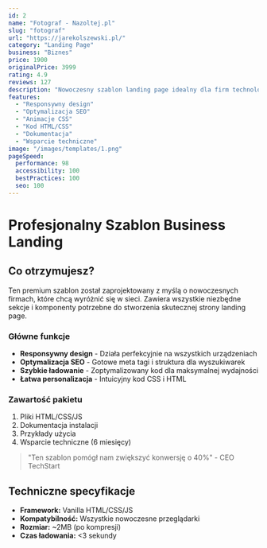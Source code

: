 ```yaml
---
id: 2
name: "Fotograf - Nazoltej.pl"
slug: "fotograf"
url: "https://jarekolszewski.pl/"
category: "Landing Page"
business: "Biznes"
price: 1900
originalPrice: 3999
rating: 4.9
reviews: 127
description: "Nowoczesny szablon landing page idealny dla firm technologicznych i startupów"
features:
  - "Responsywny design"
  - "Optymalizacja SEO"
  - "Animacje CSS"
  - "Kod HTML/CSS"
  - "Dokumentacja"
  - "Wsparcie techniczne"
image: "/images/templates/1.png"
pageSpeed:
  performance: 98
  accessibility: 100
  bestPractices: 100
  seo: 100
---
```


# Profesjonalny Szablon Business Landing

## Co otrzymujesz?

Ten premium szablon został zaprojektowany z myślą o nowoczesnych firmach, które chcą wyróżnić się w sieci. Zawiera wszystkie niezbędne sekcje i komponenty potrzebne do stworzenia skutecznej strony landing page.

### Główne funkcje

- **Responsywny design** - Działa perfekcyjnie na wszystkich urządzeniach
- **Optymalizacja SEO** - Gotowe meta tagi i struktura dla wyszukiwarek
- **Szybkie ładowanie** - Zoptymalizowany kod dla maksymalnej wydajności
- **Łatwa personalizacja** - Intuicyjny kod CSS i HTML

### Zawartość pakietu

1. Pliki HTML/CSS/JS
2. Dokumentacja instalacji
3. Przykłady użycia
4. Wsparcie techniczne (6 miesięcy)

> "Ten szablon pomógł nam zwiększyć konwersję o 40%" - CEO TechStart

## Techniczne specyfikacje

- **Framework:** Vanilla HTML/CSS/JS
- **Kompatybilność:** Wszystkie nowoczesne przeglądarki
- **Rozmiar:** ~2MB (po kompresji)
- **Czas ładowania:** <3 sekundy
